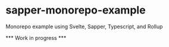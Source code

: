 # sapper-monorepo-example
Monorepo example using Svelte, Sapper, Typescript, and Rollup

*** Work in progress ***
